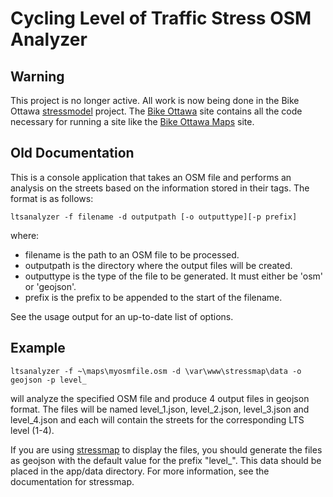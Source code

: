# Cycling Level of Traffic Stress OSM Analyzer

## Warning ##

This project is no longer active. All work is now being done in the Bike Ottawa [stressmodel](https://github.com/BikeOttawa/stressmodel) project.  The [Bike Ottawa](https://github.com/BikeOttawa) site contains all the code necessary for running a site like the [Bike Ottawa Maps](https://maps.bikeottawa.ca/) site.

## Old Documentation ##

This is a console application that takes an OSM file and performs an analysis on the streets based on the information stored in their tags. The format is as follows:

 `ltsanalyzer -f filename -d outputpath [-o outputtype][-p prefix]`
 
 where:
 
 * filename   is the path to an OSM file to be processed.
 * outputpath is the directory where the output files will be created.
 * outputtype is the type of the file to be generated.  It must either be 'osm' or 'geojson'.
 * prefix     is the prefix to be appended to the start of the filename. 
  
See the usage output for an up-to-date list of options.

 ## Example ##
 
 `ltsanalyzer -f ~\maps\myosmfile.osm -d \var\www\stressmap\data -o geojson -p level_`
 
 will analyze the specified OSM file and produce 4 output files in geojson format. The files will be named level_1.json, level_2.json, level_3.json and level_4.json and each will contain the streets for the corresponding LTS level (1-4).
 
 If you are using [stressmap](https://github.com/rcmc2020/stressmap) to display the files, you should generate the files as geojson with the default value for the prefix "level_". This data should be placed in the app/data directory. For more information, see the documentation for stressmap.
